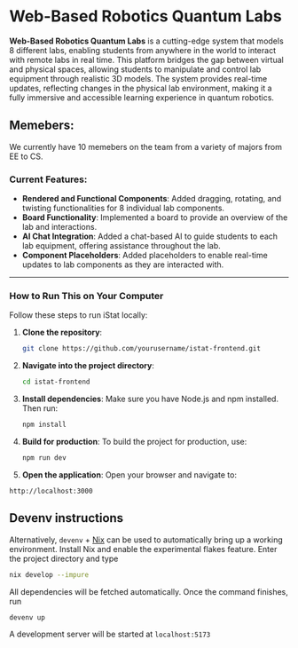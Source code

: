 # Web-Based Robotics Quantum Labs

**Web-Based Robotics Quantum Labs** is a cutting-edge system that models 8 different labs, enabling students from anywhere in the world to interact with remote labs in real time. This platform bridges the gap between virtual and physical spaces, allowing students to manipulate and control lab equipment through realistic 3D models. The system provides real-time updates, reflecting changes in the physical lab environment, making it a fully immersive and accessible learning experience in quantum robotics. 

## Memebers:
We currently have 10 memebers on the team from a variety of majors from EE to CS. 

### Current Features:
- **Rendered and Functional Components**: Added dragging, rotating, and twisting functionalities for 8 individual lab components.
- **Board Functionality**: Implemented a board to provide an overview of the lab and interactions.
- **AI Chat Integration**: Added a chat-based AI to guide students to each lab equipment, offering assistance throughout the lab.
- **Component Placeholders**: Added placeholders to enable real-time updates to lab components as they are interacted with.

---

### How to Run This on Your Computer

Follow these steps to run iStat locally:

1. **Clone the repository**:
    ```bash
    git clone https://github.com/yourusername/istat-frontend.git
    ```

2. **Navigate into the project directory**:
    ```bash
    cd istat-frontend
    ```

3. **Install dependencies**:
    Make sure you have Node.js and npm installed. Then run:
    ```bash
    npm install
    ```

4. **Build for production**:
    To build the project for production, use:
    ```bash
    npm run dev
    ```

5. **Open the application**:
Open your browser and navigate to:
```
http://localhost:3000
```

## Devenv instructions

Alternatively, `devenv` + [Nix](https://nixos.org/) can be used to
automatically bring up a working environment. Install Nix and enable the
experimental flakes feature. Enter the project directory and type

```bash
nix develop --impure
```

All dependencies will be fetched automatically. Once the command finishes, run

```bash
devenv up
```

A development server will be started at `localhost:5173`
